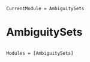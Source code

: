 ```@meta
CurrentModule = AmbiguitySets
```

# AmbiguitySets

```@index
```

```@autodocs
Modules = [AmbiguitySets]
```
